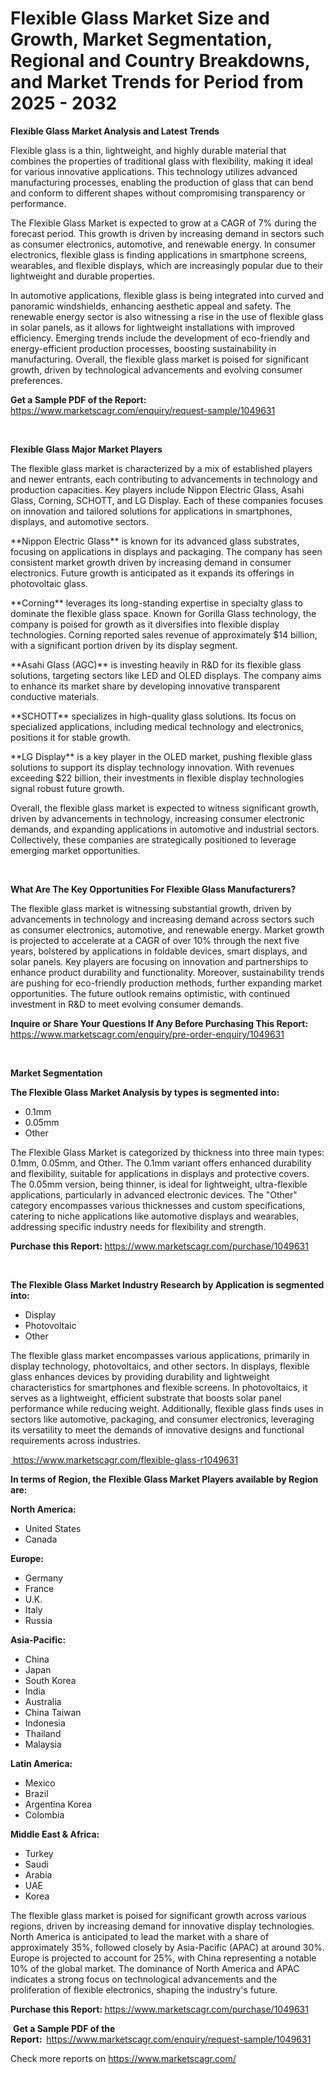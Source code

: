 <p><h1>Flexible Glass Market Size and Growth, Market Segmentation, Regional and Country Breakdowns, and Market Trends for Period from 2025 -  2032</h1></p><p><strong>Flexible Glass Market Analysis and Latest Trends</strong></p>
<p><p>Flexible glass is a thin, lightweight, and highly durable material that combines the properties of traditional glass with flexibility, making it ideal for various innovative applications. This technology utilizes advanced manufacturing processes, enabling the production of glass that can bend and conform to different shapes without compromising transparency or performance. </p><p>The Flexible Glass Market is expected to grow at a CAGR of 7% during the forecast period. This growth is driven by increasing demand in sectors such as consumer electronics, automotive, and renewable energy. In consumer electronics, flexible glass is finding applications in smartphone screens, wearables, and flexible displays, which are increasingly popular due to their lightweight and durable properties. </p><p>In automotive applications, flexible glass is being integrated into curved and panoramic windshields, enhancing aesthetic appeal and safety. The renewable energy sector is also witnessing a rise in the use of flexible glass in solar panels, as it allows for lightweight installations with improved efficiency. Emerging trends include the development of eco-friendly and energy-efficient production processes, boosting sustainability in manufacturing. Overall, the flexible glass market is poised for significant growth, driven by technological advancements and evolving consumer preferences.</p></p>
<p><strong>Get a Sample PDF of the Report:&nbsp;</strong> <a href="https://www.marketscagr.com/enquiry/request-sample/1049631?utm_campaign=1886&utm_medium=2&utm_source=Github&utm_content=ia&utm_term=01022025&utm_id=flexible-glass">https://www.marketscagr.com/enquiry/request-sample/1049631</a></p>
<p>&nbsp;</p>
<p><strong>Flexible Glass Major Market Players</strong></p>
<p><p>The flexible glass market is characterized by a mix of established players and newer entrants, each contributing to advancements in technology and production capacities. Key players include Nippon Electric Glass, Asahi Glass, Corning, SCHOTT, and LG Display. Each of these companies focuses on innovation and tailored solutions for applications in smartphones, displays, and automotive sectors.</p><p>**Nippon Electric Glass** is known for its advanced glass substrates, focusing on applications in displays and packaging. The company has seen consistent market growth driven by increasing demand in consumer electronics. Future growth is anticipated as it expands its offerings in photovoltaic glass.</p><p>**Corning** leverages its long-standing expertise in specialty glass to dominate the flexible glass space. Known for Gorilla Glass technology, the company is poised for growth as it diversifies into flexible display technologies. Corning reported sales revenue of approximately $14 billion, with a significant portion driven by its display segment.</p><p>**Asahi Glass (AGC)** is investing heavily in R&D for its flexible glass solutions, targeting sectors like LED and OLED displays. The company aims to enhance its market share by developing innovative transparent conductive materials.</p><p>**SCHOTT** specializes in high-quality glass solutions. Its focus on specialized applications, including medical technology and electronics, positions it for stable growth. </p><p>**LG Display** is a key player in the OLED market, pushing flexible glass solutions to support its display technology innovation. With revenues exceeding $22 billion, their investments in flexible display technologies signal robust future growth.</p><p>Overall, the flexible glass market is expected to witness significant growth, driven by advancements in technology, increasing consumer electronic demands, and expanding applications in automotive and industrial sectors. Collectively, these companies are strategically positioned to leverage emerging market opportunities.</p></p>
<p>&nbsp;</p>
<p><strong>What Are The Key Opportunities For Flexible Glass Manufacturers?</strong></p>
<p><p>The flexible glass market is witnessing substantial growth, driven by advancements in technology and increasing demand across sectors such as consumer electronics, automotive, and renewable energy. Market growth is projected to accelerate at a CAGR of over 10% through the next five years, bolstered by applications in foldable devices, smart displays, and solar panels. Key players are focusing on innovation and partnerships to enhance product durability and functionality. Moreover, sustainability trends are pushing for eco-friendly production methods, further expanding market opportunities. The future outlook remains optimistic, with continued investment in R&D to meet evolving consumer demands.</p></p>
<p><strong>Inquire or Share Your Questions If Any Before Purchasing This Report:</strong> <a href="https://www.marketscagr.com/enquiry/pre-order-enquiry/1049631?utm_campaign=1886&utm_medium=2&utm_source=Github&utm_content=ia&utm_term=01022025&utm_id=flexible-glass">https://www.marketscagr.com/enquiry/pre-order-enquiry/1049631</a></p>
<p>&nbsp;</p>
<p><strong>Market Segmentation</strong></p>
<p><strong>The Flexible Glass Market Analysis by types is segmented into:</strong></p>
<p><ul><li>0.1mm</li><li>0.05mm</li><li>Other</li></ul></p>
<p><p>The Flexible Glass Market is categorized by thickness into three main types: 0.1mm, 0.05mm, and Other. The 0.1mm variant offers enhanced durability and flexibility, suitable for applications in displays and protective covers. The 0.05mm version, being thinner, is ideal for lightweight, ultra-flexible applications, particularly in advanced electronic devices. The "Other" category encompasses various thicknesses and custom specifications, catering to niche applications like automotive displays and wearables, addressing specific industry needs for flexibility and strength.</p></p>
<p><strong>Purchase this Report:&nbsp;</strong><a href="https://www.marketscagr.com/purchase/1049631?utm_campaign=1886&utm_medium=2&utm_source=Github&utm_content=ia&utm_term=01022025&utm_id=flexible-glass">https://www.marketscagr.com/purchase/1049631</a></p>
<p>&nbsp;</p>
<p><strong>The Flexible Glass Market Industry Research by Application is segmented into:</strong></p>
<p><ul><li>Display</li><li>Photovoltaic</li><li>Other</li></ul></p>
<p><p>The flexible glass market encompasses various applications, primarily in display technology, photovoltaics, and other sectors. In displays, flexible glass enhances devices by providing durability and lightweight characteristics for smartphones and flexible screens. In photovoltaics, it serves as a lightweight, efficient substrate that boosts solar panel performance while reducing weight. Additionally, flexible glass finds uses in sectors like automotive, packaging, and consumer electronics, leveraging its versatility to meet the demands of innovative designs and functional requirements across industries.</p></p>
<p><a href="https://www.marketscagr.com/flexible-glass-r1049631?utm_campaign=1886&utm_medium=2&utm_source=Github&utm_content=ia&utm_term=01022025&utm_id=flexible-glass">&nbsp;https://www.marketscagr.com/flexible-glass-r1049631</a></p>
<p><strong>In terms of Region, the Flexible Glass Market Players available by Region are:</strong></p>
<p>
    <p> <strong> North America: </strong>
        <ul>
            <li>United States</li>
            <li>Canada</li>
        </ul>
        </p> 
    <p> <strong> Europe: </strong>
        <ul>
            <li>Germany</li>
            <li>France</li>
            <li>U.K.</li>
            <li>Italy</li>
            <li>Russia</li>
        </ul>
        </p> 
    <p> <strong> Asia-Pacific: </strong>
        <ul>
            <li>China</li>
            <li>Japan</li>
            <li>South Korea</li>
            <li>India</li>
            <li>Australia</li>
            <li>China Taiwan</li>
            <li>Indonesia</li>
            <li>Thailand</li>
            <li>Malaysia</li>
        </ul>
        </p> 
    <p> <strong> Latin America: </strong>
        <ul>
            <li>Mexico</li>
            <li>Brazil</li>
            <li>Argentina Korea</li>
            <li>Colombia</li>
        </ul>
        </p> 
    <p> <strong> Middle East & Africa: </strong>
        <ul>
            <li>Turkey</li>
            <li>Saudi</li>
            <li>Arabia</li>
            <li>UAE</li>
            <li>Korea</li>
        </ul>
    </p>
    </p>
<p><p>The flexible glass market is poised for significant growth across various regions, driven by increasing demand for innovative display technologies. North America is anticipated to lead the market with a share of approximately 35%, followed closely by Asia-Pacific (APAC) at around 30%. Europe is projected to account for 25%, with China representing a notable 10% of the global market. The dominance of North America and APAC indicates a strong focus on technological advancements and the proliferation of flexible electronics, shaping the industry's future.</p></p>
<p><strong>Purchase this Report: </strong><a href="https://www.marketscagr.com/purchase/1049631?utm_campaign=1886&utm_medium=2&utm_source=Github&utm_content=ia&utm_term=01022025&utm_id=flexible-glass">https://www.marketscagr.com/purchase/1049631</a></p>
<p>&nbsp;<strong>Get a Sample PDF of the Report:&nbsp;&nbsp;</strong><a href="https://www.marketscagr.com/enquiry/request-sample/1049631?utm_campaign=1886&utm_medium=2&utm_source=Github&utm_content=ia&utm_term=01022025&utm_id=flexible-glass">https://www.marketscagr.com/enquiry/request-sample/1049631</a></p>
<p><strong></strong></p>
<p>Check more reports on <a href="https://www.marketscagr.com/?utm_campaign=1886&utm_medium=2&utm_source=Github&utm_content=ia&utm_term=01022025&utm_id=flexible-glass">https://www.marketscagr.com/</a></p>